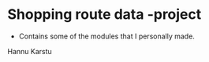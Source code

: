# Shopping route data -project

- Contains some of the modules that I personally made.

Hannu Karstu
